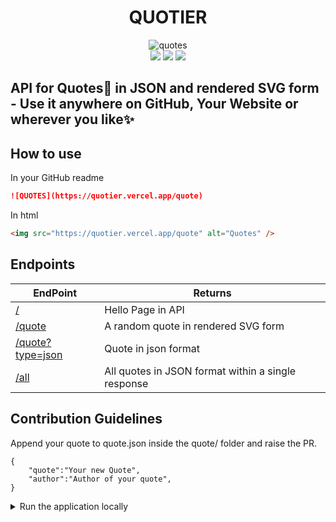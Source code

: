 <div align="center"> 
 <h1> QUOTIER </h1>
 <img src="https://quotier.vercel.app/quote" alt="quotes"/>
 <br/>
 <img src="https://img.shields.io/github/package-json/v/GDSC-RTU/quotier-readme-quotes?color=g&label=QUOTIER">
 <img src="https://img.shields.io/npm/v/npm">
 <img src="https://img.shields.io/github/languages/code-size/GDSC-RTU/quotier-readme-quotes?logo=github">
</div>

## API for Quotes📑 in JSON and rendered SVG form - Use it anywhere on GitHub, Your Website or wherever you like✨

## How to use

In your GitHub readme

```markdown
![QUOTES](https://quotier.vercel.app/quote)
```

In html

```html
<img src="https://quotier.vercel.app/quote" alt="Quotes" />
```

## Endpoints

| EndPoint                                                       | Returns                                            |
| -------------------------------------------------------------- | -------------------------------------------------- |
| [/](https://quotier.vercel.app/)                               | Hello Page in API                                  |
| [/quote](https://quotier.vercel.app/quote)                     | A random quote in rendered SVG form                |
| [/quote?type=json](https://quotier.vercel.app/quote?type=json) | Quote in json format                               |
| [/all](https://quotier.vercel.app/all)                         | All quotes in JSON format within a single response |

## Contribution Guidelines

Append your quote to quote.json inside the quote/ folder and raise the PR.

```
{
    "quote":"Your new Quote",
    "author":"Author of your quote",
}
```

<details>

<summary>Run the application locally</summary>

- Make sure you have NodeJS installed. Check it by typing this command in your terminal -

```
node --version
```

- Fork this repository.
- Clone this repository by running the following command in your terminal -

```
git clone https://github.com/pushkarydv/quotier-readme-quote
```

- cd into the folder by using the following command -

```
cd quotier-readme-quote
```

- Install the dependencies by running the following command -

```
npm install
```

- **Setting Up development Enviornment create a `.env` file in root folver and add the following line**

```
NODE_ENV = development
```

- To run the application, type the following command in your terminal -

```
npm run dev
```

- Access the results produced by accessing the following URL in your browser -

```
localhost:3000
```

</details>
